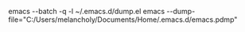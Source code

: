 <!--
 * @Description: 
 * @Author: Wanyou Wang
 * @Date: 2020-08-09 01:15:30
 * @LastEditTime: 2020-08-09 01:16:17
-->
emacs --batch -q -l ~/.emacs.d/dump.el
emacs --dump-file="C:/Users/melancholy/Documents/Home/.emacs.d/emacs.pdmp"